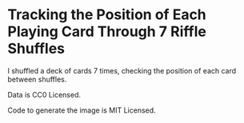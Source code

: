 # Tracking the Position of Each Playing Card Through 7 Riffle Shuffles

I shuffled a deck of cards 7 times, checking the position of each card between shuffles.

Data is CC0 Licensed.

Code to generate the image is MIT Licensed.